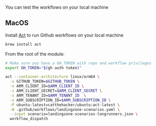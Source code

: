 
You can test the workflows on your local machine

## MacOS

Install [Act](https://github.com/nektos/act) to run Github workflows on your local machine

```bash
brew install act
```

From the root of the module:

```bash
# Make sure you have a GH_TOKEN with repo and workflow privileges
export GH_TOKEN="$(gh auth token)"

act --container-architecture linux/arm64 \
  -s GITHUB_TOKEN=$GITHUB_TOKEN \
  -s ARM_CLIENT_ID=$ARM_CLIENT_ID \
  -s ARM_CLIENT_SECRET=$ARM_CLIENT_SECRET \
  -s ARM_TENANT_ID=$ARM_TENANT_ID  \
  -s ARM_SUBSCRIPTION_ID=$ARM_SUBSCRIPTION_ID \
  -P ubuntu-latest=catthehacker/ubuntu:act-latest \
  -W .github/workflows/landingzone-scenarios.yaml \
  --input scenario=landingzone-scenarios-longrunners.json \
  workflow_dispatch
```